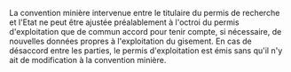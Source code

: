 La convention minière intervenue entre le titulaire du
permis de recherche et l'Etat ne peut être ajustée préalablement à
l'octroi du permis d'exploitation que de commun accord pour tenir
compte, si nécessaire, de nouvelles données propres à l'exploitation du
gisement.
En cas de désaccord entre les parties, le permis d'exploitation est émis
sans qu'il n'y ait de modification à la convention minière.